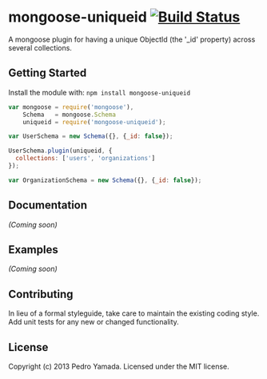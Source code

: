 # mongoose-uniqueid [![Build Status](https://secure.travis-ci.org/yamadapc/mongoose-uniqueid.png?branch=master)](http://travis-ci.org/yamadapc/mongoose-uniqueid)

A mongoose plugin for having a unique ObjectId (the '\_id' property) across
several collections.

## Getting Started
Install the module with: `npm install mongoose-uniqueid`

```javascript
var mongoose = require('mongoose'),
    Schema   = mongoose.Schema
    uniqueid = require('mongoose-uniqueid');

var UserSchema = new Schema({}, {_id: false});

UserSchema.plugin(uniqueid, {
  collections: ['users', 'organizations']
});

var OrganizationSchema = new Schema({}, {_id: false});

```

## Documentation
_(Coming soon)_

## Examples
_(Coming soon)_

## Contributing
In lieu of a formal styleguide, take care to maintain the existing coding
style. Add unit tests for any new or changed functionality.

## License
Copyright (c) 2013 Pedro Yamada. Licensed under the MIT license.
